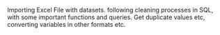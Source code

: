 Importing Excel File with datasets. following cleaning processes in SQL, with some important functions and queries. Get duplicate values etc, converting variables in other formats etc.
